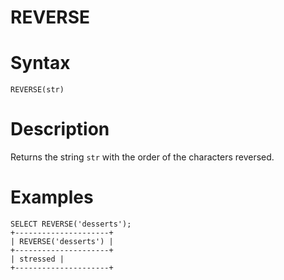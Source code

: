 # REVERSE

#

# Syntax

```
REVERSE(str)
```

#

# Description

Returns the string `str` with the order of the characters reversed.

#

# Examples

```
SELECT REVERSE('desserts');
+---------------------+
| REVERSE('desserts') |
+---------------------+
| stressed |
+---------------------+
```